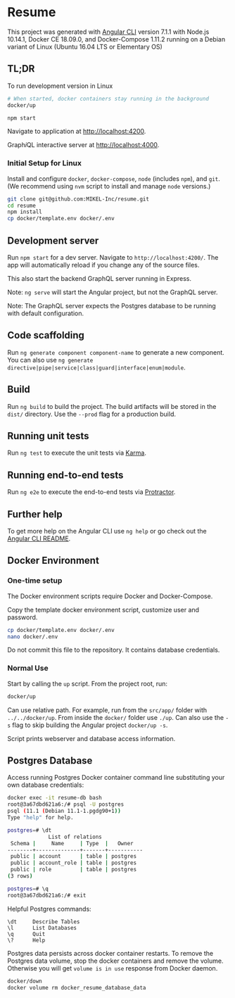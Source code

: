 # Resume

This project was generated with [Angular CLI](https://github.com/angular/angular-cli) version 7.1.1 with Node.js 10.14.1, Docker CE 18.09.0, and Docker-Compose 1.11.2 running on a Debian variant of Linux (Ubuntu 16.04 LTS or Elementary OS)

## TL;DR

To run development version in Linux

```bash
# When started, docker containers stay running in the background
docker/up

npm start
```

Navigate to application at <http://localhost:4200>.

Graph*i*QL interactive server at <http://localhost:4000>.

### Initial Setup for Linux

Install and configure `docker`, `docker-compose`, `node` (includes `npm`), and `git`.  (We recommend using `nvm` script to install and manage `node` versions.)

```bash
git clone git@github.com:MIKEL-Inc/resume.git
cd resume
npm install
cp docker/template.env docker/.env
```

## Development server

Run `npm start` for a dev server. Navigate to `http://localhost:4200/`. The app will automatically reload if you change any of the source files.

This also start the backend GraphQL server running in Express.

Note: `ng serve` will start the Angular project, but not the GraphQL server.

Note: The GraphQL server expects the Postgres database to be running with default configuration.

## Code scaffolding

Run `ng generate component component-name` to generate a new component. You can also use `ng generate directive|pipe|service|class|guard|interface|enum|module`.

## Build

Run `ng build` to build the project. The build artifacts will be stored in the `dist/` directory. Use the `--prod` flag for a production build.

## Running unit tests

Run `ng test` to execute the unit tests via [Karma](https://karma-runner.github.io).

## Running end-to-end tests

Run `ng e2e` to execute the end-to-end tests via [Protractor](http://www.protractortest.org/).

## Further help

To get more help on the Angular CLI use `ng help` or go check out the [Angular CLI README](https://github.com/angular/angular-cli/blob/master/README.md).

## Docker Environment

### One-time setup

The Docker environment scripts require Docker and Docker-Compose.

Copy the template docker environment script, customize user and password.

```bash
cp docker/template.env docker/.env
nano docker/.env
```

Do not commit this file to the repository.  It contains database credentials.

### Normal Use

Start by calling the `up` script. From the project root, run:

```bash
docker/up
```

Can use relative path.  For example, run from the `src/app/` folder with `../../docker/up`.
From inside the `docker/` folder use `./up`.
Can also use the `-s` flag to skip building the Angular project `docker/up -s`.

Script prints webserver and database access information.

## Postgres Database

Access running Postgres Docker container command line substituting your own database credentials:

```bash
docker exec -it resume-db bash
root@3a67dbd621a6:/# psql -U postgres
psql (11.1 (Debian 11.1-1.pgdg90+1))
Type "help" for help.

postgres=# \dt
             List of relations
 Schema |     Name     | Type  |   Owner
--------+--------------+-------+-----------
 public | account      | table | postgres
 public | account_role | table | postgres
 public | role         | table | postgres
(3 rows)

postgres=# \q
root@3a67dbd621a6:/# exit
```

Helpful Postgres commands:

```text
\dt     Describe Tables
\l      List Databases
\q      Quit
\?      Help
```

Postgres data persists across docker container restarts.
To remove the Postgres data volume, stop the docker containers and remove the volume.
Otherwise you will get `volume is in use` response from Docker daemon.

```bash
docker/down
docker volume rm docker_resume_database_data
```
